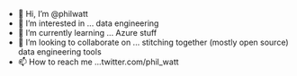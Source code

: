 - 👋 Hi, I’m @philwatt
- 👀 I’m interested in ... data engineering
- 🌱 I’m currently learning ... Azure stuff
- 💞️ I’m looking to collaborate on ... stitching together (mostly open source) data engineering tools
- 📫 How to reach me ...twitter.com/phil_watt 

<!---
philwatt/philwatt is a ✨ special ✨ repository because its `README.md` (this file) appears on your GitHub profile.
You can click the Preview link to take a look at your changes.
--->
